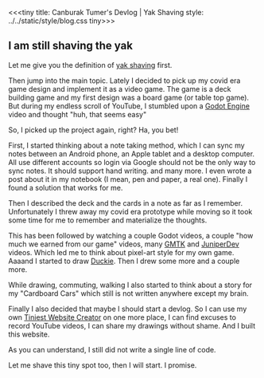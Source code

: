 <<<tiny
title: Canburak Tumer's Devlog | Yak Shaving
style: ../../static/style/blog.css
tiny>>>

## I am still shaving the yak

Let me give you the definition of [yak shaving](https://en.wiktionary.org/wiki/yak_shaving) first.

Then jump into the main topic. Lately I decided to pick up my covid era game design and implement it as a video game. The game is a deck building game and my first design was a board game (or table top game). But during my endless scroll of YouTube, I stumbled upon a [Godot Engine](https://godotengine.org/) video and thought "huh, that seems easy"

So, I picked up the project again, right? Ha, you bet!

First, I started thinking about a note taking method, which I can sync my notes between an Android phone, an Apple tablet and a desktop computer. All use different accounts so login via Google should not be the only way to sync notes. It should support hand writing. and many more. I even wrote a post about it in my notebook (I mean, pen and paper, a real one). Finally I found a solution that works for me.

Then I described the deck and the cards in a note as far as I remember. Unfortunately I threw away my covid era prototype while moving so it took some time for me to remember and materialize the thoughts.

This has been followed by watching a couple Godot videos, a couple "how much we earned from our game" videos, many [GMTK](www.youtube.com/@GMTK) and [JuniperDev](https://www.youtube.com/@JuniperDev) videos. Which led me to think about pixel-art style for my own game. Aaaand I started to draw [Duckie](../art/duckie.html). Then I drew some more and a couple more.

While drawing, commuting, walking I also started to think about a story for my "Cardboard Cars" which still is not written anywhere except my brain.

Finally I also decided that maybe I should start a devlog. So I can use my own [Tiniest Website Creator](https://github.com/CanburakTumer/tiniest_static_website) on one more place, I can find excuses to record YouTube videos, I can share my drawings without shame. And I built this website.

As you can understand, I still did not write a single line of code.

Let me shave this tiny spot too, then I will start. I promise.